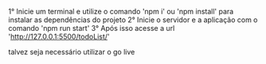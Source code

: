 
1° Inicie um terminal e utilize o comando 'npm i' ou 'npm install' para instalar as dependências do projeto
2° Inicie o servidor e a aplicação com o comando 'npm run start' 
3° Após isso acesse a url 'http://127.0.0.1:5500/todoList/'

talvez seja necessário utilizar o go live